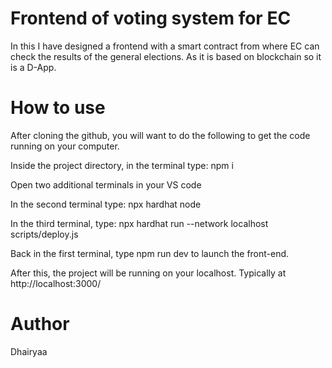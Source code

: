 # Frontend of voting system for EC
In this I have designed a frontend with a smart contract from where EC can check the results of the general elections. As it is based on blockchain so it is a D-App.




# How to use
After cloning the github, you will want to do the following to get the code running on your computer.

Inside the project directory, in the terminal type: npm i

Open two additional terminals in your VS code

In the second terminal type: npx hardhat node

In the third terminal, type: npx hardhat run --network localhost scripts/deploy.js

Back in the first terminal, type npm run dev to launch the front-end.

After this, the project will be running on your localhost. Typically at http://localhost:3000/


# Author
Dhairyaa
